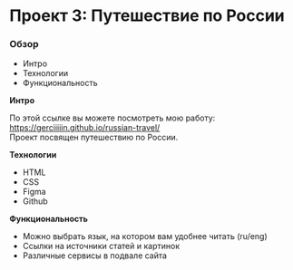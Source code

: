 # Проект 3: Путешествие по России

### Обзор
* Интро
* Технологии
* Функциональность

**Интро**

По этой ссылке вы можете посмотреть мою работу: https://gerciiiiin.github.io/russian-travel/  
 Проект посвящен путешествию по России.

**Технологии**

* HTML
* CSS
* Figma
* Github

**Функциональность**

* Можно выбрать язык, на котором вам удобнее читать (ru/eng)
* Ссылки на источники статей и картинок
* Различные сервисы в подвале сайта

